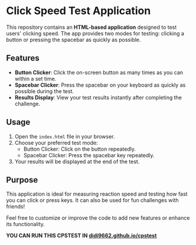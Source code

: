 # Click Speed Test Application

This repository contains an **HTML-based application** designed to test users' clicking speed. The app provides two modes for testing: clicking a button or pressing the spacebar as quickly as possible.

## Features

- **Button Clicker**: Click the on-screen button as many times as you can within a set time.
- **Spacebar Clicker**: Press the spacebar on your keyboard as quickly as possible during the test.
- **Results Display**: View your test results instantly after completing the challenge.

## Usage

1. Open the `index.html` file in your browser.
2. Choose your preferred test mode:
   - Button Clicker: Click on the button repeatedly.
   - Spacebar Clicker: Press the spacebar key repeatedly.
3. Your results will be displayed at the end of the test.

## Purpose

This application is ideal for measuring reaction speed and testing how fast you can click or press keys. It can also be used for fun challenges with friends! 

Feel free to customize or improve the code to add new features or enhance its functionality.


**YOU CAN RUN THIS CPSTEST IN [didi9662.github.io/cpstest](didi9662.github.io/cpstest)**

